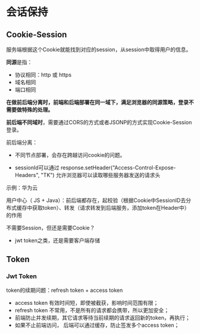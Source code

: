 # 会话保持

## Cookie-Session

服务端根据这个Cookie就能找到对应的session，从session中取得用户的信息。

**同源**是指：

- 协议相同：http 或 https
- 域名相同
- 端口相同

**在做前后端分离时，前端和后端部署在同一域下，满足浏览器的同源策略，登录不需要做特殊的处理。**

**前后端不同域时**，需要通过CORS的方式或者JSONP的方式实现Cookie-Session登录。



前后端分离：

- 不同节点部署，会存在跨越访问cookie的问题。	

- sessionId可以通过 response.setHeader("Access-Control-Expose-Headers", "TK") 允许浏览器可以读取哪些服务器发送的请求头

  

示例：华为云

用户中心（ JS + Java）：前后端都存在，起校验（根据Cookie中SessionID去分布式缓存中获取token）、转发（请求转发到后端服务，添加token在Header中）的作用



不需要Session，但还是需要Cookie？

- jwt token之类，还是需要客户端存储



## Token

### Jwt Token

token的续期问题：refresh token + access token

- access token 有效时间短，即使被截获，影响时间范围有限；
- refresh token 不常用，不是所有的请求都会携带，所以更加安全；
- 前端防止并发续期，其它请求等待当前续期的请求返回新的token，再执行；
- 如果不止前端访问，
  后端可以通过缓存，防止签发多个access token；
